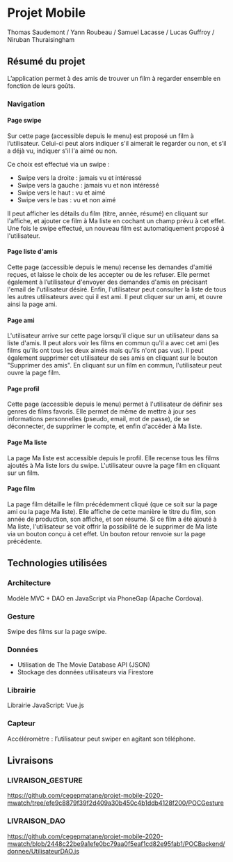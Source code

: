 # Projet Mobile

Thomas Saudemont / Yann Roubeau / Samuel Lacasse / Lucas Guffroy / Niruban Thuraisingham

## Résumé du projet

L’application permet à des amis de trouver un film à regarder ensemble en fonction de leurs goûts.

### Navigation

#### Page swipe

Sur cette page (accessible depuis le menu) est proposé un film à l’utilisateur. Celui-ci peut alors indiquer s'il aimerait le regarder ou non, et s’il a déjà vu, indiquer s'il l'a aimé ou non. 

Ce choix est effectué via un swipe : 

- Swipe vers la droite : jamais vu et intéressé
- Swipe vers la gauche : jamais vu et non intéressé
- Swipe vers le haut : vu et aimé
- Swipe vers le bas : vu et non aimé

Il peut afficher les détails du film (titre, année, résumé) en cliquant sur l'affiche, et ajouter ce film à Ma liste en cochant un champ prévu à cet effet. Une fois le swipe effectué, un nouveau film est automatiquement proposé à l'utilisateur.

#### Page liste d'amis

Cette page (accessible depuis le menu) recense les demandes d'amitié reçues, et laisse le choix de les accepter ou de les refuser. Elle permet également à l’utilisateur d'envoyer des demandes d'amis en précisant l'email de l'utilisateur désiré. Enfin, l'utilisateur peut consulter la liste de tous les autres utilisateurs avec qui il est ami. Il peut cliquer sur un ami, et ouvre ainsi la page ami.

#### Page ami

L'utilisateur arrive sur cette page lorsqu'il clique sur un utilisateur dans sa liste d'amis. Il peut alors voir les films en commun qu'il a avec cet ami (les films qu'ils ont tous les deux aimés mais qu'ils n'ont pas vus). Il peut également supprimer cet utilisateur de ses amis en cliquant sur le bouton "Supprimer des amis".  En cliquant sur un film en commun, l'utilisateur peut ouvre la page film.

#### Page profil

Cette page (accessible depuis le menu) permet à l'utilisateur de définir ses genres de films favoris. Elle permet de même de mettre à jour ses informations personnelles (pseudo, email, mot de passe), de se déconnecter, de supprimer le compte, et enfin d'accéder à Ma liste.

#### Page Ma liste

La page Ma liste est accessible depuis le profil. Elle recense tous les films ajoutés à Ma liste lors du swipe. L'utilisateur ouvre la page film en cliquant sur un film.

#### Page film

La page film détaille le film précédemment cliqué (que ce soit sur la page ami ou la page Ma liste). Elle affiche de cette manière le titre du film, son année de production, son affiche, et son résumé. Si ce film a été ajouté à Ma liste, l'utilisateur se voit offrir la possibilité de le supprimer de Ma liste via un bouton conçu à cet effet. Un bouton retour renvoie sur la page précédente.

## Technologies utilisées

### Architecture

Modèle MVC + DAO en JavaScript via PhoneGap (Apache Cordova).

### Gesture

Swipe des films sur la page swipe.

### Données

- Utilisation de The Movie Database API (JSON)
- Stockage des données utilisateurs via Firestore

### Librairie

Librairie JavaScript: Vue.js

### Capteur

Accéléromètre : l’utilisateur peut swiper en agitant son téléphone.

## Livraisons

### LIVRAISON_GESTURE

https://github.com/cegepmatane/projet-mobile-2020-mwatch/tree/efe9c8879f39f2d409a30b450c4b1ddb4128f200/POCGesture

### LIVRAISON_DAO

https://github.com/cegepmatane/projet-mobile-2020-mwatch/blob/2448c22be9a1efe0bc79aa0f5eaf1cd82e95fab1/POCBackend/donnee/UtilisateurDAO.js